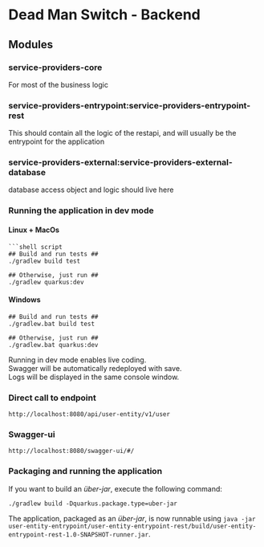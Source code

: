 # Dead Man Switch - Backend

## Modules

### service-providers-core
For most of the business logic

### service-providers-entrypoint:service-providers-entrypoint-rest
This should contain all the logic of the restapi, and will usually be the entrypoint for the application

### service-providers-external:service-providers-external-database
database access object and logic should live here

### Running the application in dev mode

#### Linux + MacOs
```shell script
```shell script
## Build and run tests ##
./gradlew build test
```

```shell script
## Otherwise, just run ##
./gradlew quarkus:dev
```

#### Windows
```shell script
## Build and run tests ##
./gradlew.bat build test
```

```shell script
## Otherwise, just run ##
./gradlew.bat quarkus:dev
```

Running in dev mode enables live coding.<br/>
Swagger will be automatically redeployed with save.<br/>
Logs will be displayed in the same console window.<br/>

### Direct call to endpoint

```shell script
http://localhost:8080/api/user-entity/v1/user
```

### Swagger-ui

```shell script
http://localhost:8080/swagger-ui/#/
```

### Packaging and running the application
If you want to build an _über-jar_, execute the following command:

```shell script
./gradlew build -Dquarkus.package.type=uber-jar
```

The application, packaged as an _über-jar_, is now runnable using `java -jar user-entity-entrypoint/user-entity-entrypoint-rest/build/user-entity-entrypoint-rest-1.0-SNAPSHOT-runner.jar`.
